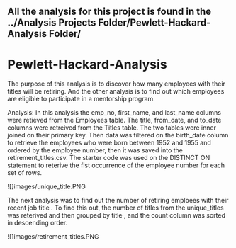 ## All the analysis for this project is found in the ../Analysis Projects Folder/Pewlett-Hackard-Analysis Folder/

# Pewlett-Hackard-Analysis

The purpose of this analysis is to discover how many employees with their titles will be retiring.  And the other analysis is to find out which employees are eligible to participate in a mentorship program.

Analysis:
In this analysis the emp_no, first_name, and last_name columns were retieved from the Employees table.
The title, from_date, and to_date columns were retreived from the Titles table.
The two tables were inner joined on their primary key.
Then data was filtered on the birth_date column to retrieve the employees who were born between 1952 and 1955 and ordered by the employee number, then it was saved into the retirement_titles.csv.
The starter code was used on the DISTINCT ON statement to reterive the fist occurrence of the employee number for each set of rows.

![]images/unique_title.PNG

The next analysis was to find out the number of retiring emploees with their recent job title . To find this out, the number of titles from the unique_titles was reterived and then grouped by title , and the count column was sorted in descending order.

![]images/retirement_titles.PNG
